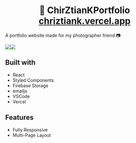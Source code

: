 <h1 align="center">
  📸 ChirZtianKPortfolio<br/>
  <a href="https://chriztiank.vercel.app/" target="_blank">chriztiank.vercel.app</a>
</h1>


A portfolio website made for my photographer friend 📷
<!-- ![](https://github.com/brunomaruya/ChirZtianKPortfolio/blob/staging/gifs/Desktop.gif)

![](https://github.com/brunomaruya/ChirZtianKPortfolio/blob/staging/gifs/Mobile.gif)
 -->
 
<div >
  <div style="display: flex; ">  
    <img  align="top" src="https://github.com/brunomaruya/ChirZtianKPortfolio/blob/staging/gifs/Desktop.gif" />
    <img  src="https://github.com/brunomaruya/ChirZtianKPortfolio/blob/staging/gifs/Mobile.gif" />
  </div>
</div>

## Built with
-  React 
- Styled Components
- Firebase Storage
- emailjs
- VSCode
- Vercel

## Features 
- Fully Responsive
- Multi-Page Layout
